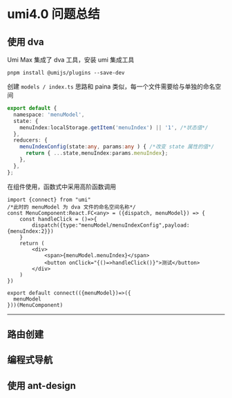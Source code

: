 # umi4.0 问题总结

## 使用 dva

Umi Max 集成了 dva 工具，安装 umi 集成工具

```shell
pnpm install @umijs/plugins --save-dev
```

创建 `models / index.ts` 思路和 paina 类似，每一个文件需要给与单独的命名空间

```ts
export default {
  namespace: 'menuModel',
  state: {
    menuIndex:localStorage.getItem('menuIndex') || '1', /*状态值*/
  },
  reducers: {
    menuIndexConfig(state:any, params:any ) { /*改变 state 属性的值*/
      return { ...state,menuIndex:params.menuIndex};
    },
  },
};
```

在组件使用，函数式中采用高阶函数调用

```react
import {connect} from "umi"
/*此时的 menuModel 为 dva 文件的命名空间名称*/
const MenuComponent:React.FC<any> = ({dispatch, menuModel}) => {
    const handleClick = ()=>{
        dispatch({type:"menuModel/menuIndexConfig",payload:{menuIndex:2}})
    }
	return (
    	<div>
        	<span>{menuModel.menuIndex}</span>
        	<button onClick="{()=>handleClick()}">测试</button>
        </div>
    )    
})

export default connect(({menuModel})=>({
  menuModel
}))(MenuComponent)
```

---

## 路由创建



## 编程式导航



## 使用 ant-design 





